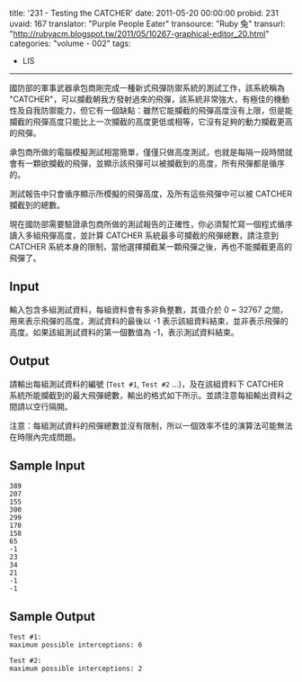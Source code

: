 title: '231 - Testing the CATCHER'
date: 2011-05-20 00:00:00
probid: 231
uvaid: 167
translator: "Purple People Eater"
transource: "Ruby 兔"
transurl: "http://rubyacm.blogspot.tw/2011/05/10267-graphical-editor_20.html"
categories: "volume - 002"
tags:
- LIS
---

國防部的軍事武器承包商剛完成一種新式飛彈防禦系統的測試工作，該系統稱為 "CATCHER"，可以攔截朝我方發射過來的飛彈，該系統非常強大，有極佳的機動性及自我防禦能力，但它有一個缺點：雖然它能攔截的飛彈高度沒有上限，但是能攔截的飛彈高度只能比上一次攔截的高度更低或相等，它沒有足夠的動力攔截更高的飛彈。

承包商所做的電腦模擬測試相當簡單，僅僅只做高度測試，也就是每隔一段時間就會有一顆欲攔截的飛彈，並顯示該飛彈可以被攔截到的高度，所有飛彈都是循序的。

測試報告中只會循序顯示所模擬的飛彈高度，及所有這些飛彈中可以被 CATCHER 攔截到的總數。

現在國防部需要驗證承包商所做的測試報告的正確性，你必須幫忙寫一個程式循序讀入多組飛彈高度，並計算 CATCHER 系統最多可攔截的飛彈總數，請注意到 CATCHER 系統本身的限制，當他選擇攔截某一顆飛彈之後，再也不能攔截更高的飛彈了。

## Input ##

輸入包含多組測試資料，每組資料會有多非負整數，其值介於 0 \~ 32767 之間，用來表示飛彈的高度，測試資料的最後以 -1 表示該組資料結束，並非表示飛彈的高度。如果該組測試資料的第一個數值為 -1，表示測試資料結束。

## Output ##

請輸出每組測試資料的編號 (`Test #1`, `Test #2` ...)，及在該組資料下 CATCHER 系統所能攔截到的最大飛彈總數，輸出的格式如下所示。並請注意每組輸出資料之間請以空行隔開。

注意：每組測試資料的飛彈總數並沒有限制，所以一個效率不佳的演算法可能無法在時限內完成問題。

## Sample Input ##

	389
	207
	155
	300
	299
	170
	158
	65
	-1
	23
	34
	21
	-1
	-1

## Sample Output ##

	Test #1:
	maximum possible interceptions: 6

	Test #2:
	maximum possible interceptions: 2